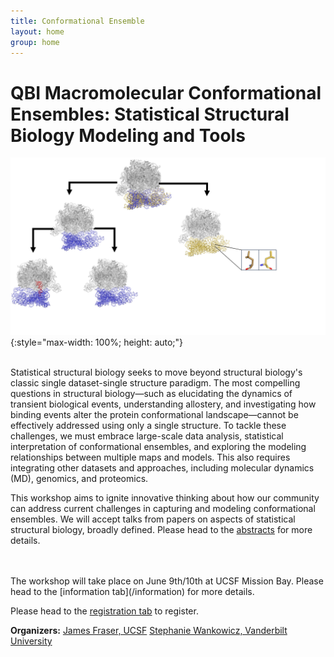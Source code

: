 ```yaml
---
title: Conformational Ensemble
layout: home
group: home
---
```


# QBI Macromolecular Conformational Ensembles: Statistical Structural Biology Modeling and Tools

![Conference Logo logo](static/img/Conference_Figure.jpg){:style="max-width: 100%; height: auto;"}

<br>
Statistical structural biology seeks to move beyond structural biology's classic single dataset-single structure paradigm. The most compelling questions in structural biology—such as elucidating the dynamics of transient biological events, understanding allostery, and investigating how binding events alter the protein conformational landscape—cannot be effectively addressed using only a single structure. To tackle these challenges, we must embrace large-scale data analysis, statistical interpretation of conformational ensembles, and exploring the modeling relationships between multiple maps and models. This also requires integrating other datasets and approaches, including molecular dynamics (MD), genomics, and proteomics. 

This workshop aims to ignite innovative thinking about how our community can address current challenges in capturing and modeling conformational ensembles. We will accept talks from papers on aspects of statistical structural biology, broadly defined. Please head to the [abstracts](/abstracts) for more details. 

<br>
<br>
The workshop will take place on June 9th/10th at UCSF Mission Bay. Please head to the [information tab](/information) for more details. 

Please head to the [registration tab](/register) to register.

**Organizers:**
[James Fraser, UCSF](https://fraserlab.com/)
[Stephanie Wankowicz, Vanderbilt University](https://wankowiczlab.com/)




